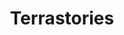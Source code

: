 ---
title: Terrastories
image: /assets/img/projects/terrastories-logo-full.svg
categories: inventory management, children & families, advocacy, conservation, community building
mission: "Tell us about the project!"
built_by_rfg: "Tell us about the project!"
scope_and_impact: "Tell us about the project!"
---